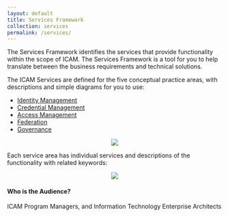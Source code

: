 ```yaml
---
layout: default
title: Services Framework
collection: services
permalink: /services/
---
```


The Services Framework identifies the services that provide functionality within the scope of ICAM.
The Services Framework is a tool for you to help translate between the business requirements and technical solutions.  

The ICAM Services are defined for the five conceptual practice areas, with descriptions and simple diagrams for you to use:

* [Identity Management](../identity)
* [Credential Management](../credentials)
* [Access Management](../access)
* [Federation](../federation)
* [Governance](../governance)

<div style="text-align:center"><img src="{{site.baseurl}}/img/ServicesFramework.png"/></div>

Each service area has individual services and descriptions of the functionality with related keywords:  

<div style="text-align:center"><img src="{{site.baseurl}}/img/ServicesDescriptions.png"/></div>


#### Who is the Audience?

ICAM Program Managers, and Information Technology Enterprise Architects
